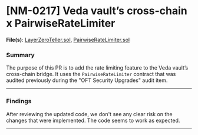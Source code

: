 # [NM-0217] Veda vault’s cross-chain x PairwiseRateLimiter

**File(s)**: [LayerZeroTeller.sol](https://github.com/Se7en-Seas/boring-vault/blob/730929c7410b75a40547a8cc71104b1748c7e578/src/base/Roles/CrossChain/Bridges/LayerZero/LayerZeroTeller.sol), [PairwiseRateLimiter.sol](https://github.com/Se7en-Seas/boring-vault/blob/730929c7410b75a40547a8cc71104b1748c7e578/src/base/Roles/CrossChain/PairwiseRateLimiter.sol)

### Summary

The purpose of this PR is to add the rate limiting feature to the Veda vault’s cross-chain bridge. It uses the `PairwiseRateLimiter` contract that was audited previously during the "OFT Security Upgrades" audit item.

---

### Findings

After reviewing the updated code, we don't see any clear risk on the changes that were implemented. The code seems to work as expected.

---
